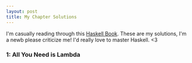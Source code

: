 ```yaml
---
layout: post
title: My Chapter Solutions
---
```

 I'm casually reading through this [Haskell Book](http://haskellbook.com). These are my solutions, I'm a newb please criticize me! I'd really love to master Haskell. <3

### 1: All You Need is Lambda 

